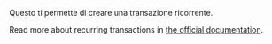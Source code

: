 Questo ti permette di creare una transazione ricorrente.

Read more about recurring transactions in [the official documentation](https://firefly-iii.readthedocs.io/en/latest/advanced/recurring.html).